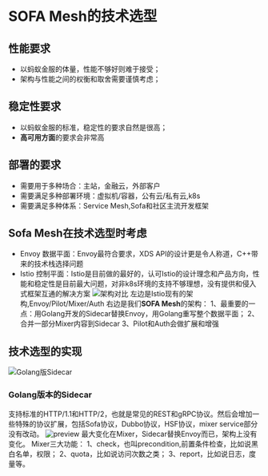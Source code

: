 # SOFA Mesh的技术选型

## 性能要求
- 以蚂蚁金服的体量，性能不够好则难于接受；
- 架构与性能之间的权衡和取舍需要谨慎考虑；
## 稳定性要求
- 以蚂蚁金服的标准，稳定性的要求自然是很高；
- **高可用方面**的要求会非常高
## 部署的要求
- 需要用于多种场合：主站，金融云，外部客户
- 需要满足多种部署环境：虚拟机/容器，公有云/私有云,k8s
- 需要满足多种体系：Service Mesh,Sofa和社区主流开发框架
## Sofa Mesh在技术选型时考虑
- Envoy  数据平面：Envoy最符合要求，XDS API的设计更是令人称道，C++带来的技术栈选择问题
- Istio	控制平面：Istio是目前做的最好的，认可Istio的设计理念和产品方向，性能和稳定性是目前最大问题，对非k8s环境的支持不够理想，没有提供和侵入式框架互通的解决方案
![架构对比](https://pic2.zhimg.com/80/v2-a6cb5bc29ca3c5d3b3c5ae4f5bfe2f51_hd.jpg)
左边是Istio现有的架构,Envoy/Pilot/Mixer/Auth
右边是我们**SOFA Mesh**的架构：
1、最重要的一点：用Golang开发的Sidecar替换Envoy，用Golang重写整个数据平面；
2、合并一部分Mixer内容到Sidecar
3、Pilot和Auth会做扩展和增强
## 技术选型的实现
![Golang版Sidecar](https://pic1.zhimg.com/80/v2-04eec770ee19e1fa3ac2758da1b3cc7c_hd.jpg)
### Golang版本的Sidecar
支持标准的HTTP/1.1和HTTP/2，也就是常见的REST和gRPC协议。然后会增加一些特殊的协议扩展，包括Sofa协议，Dubbo协议，HSF协议，mixer service部分没有改动。
![preview](https://pic3.zhimg.com/v2-94dd7678c9dbb52b8897fb24d0c00ef6_r.jpg)
最大变化在Mixer，Sidecar替换Envoy而已，架构上没有变化。
Mixer三大功能：
1、check，也叫precondition,前置条件检查，比如说黑白名单，权限；
2、quota，比如说访问次数之类；
3、report，比如说日志，度量等。
<!--stackedit_data:
eyJoaXN0b3J5IjpbNTAxMTkyNTk2LC03ODQwMDYzMzRdfQ==
-->